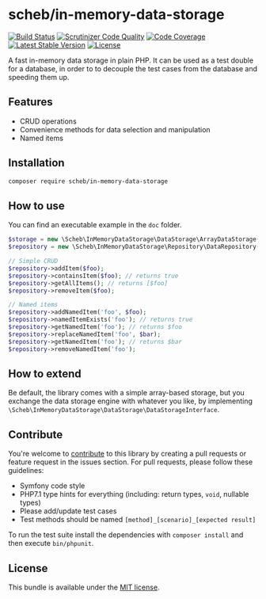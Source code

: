 scheb/in-memory-data-storage
============================

[![Build Status](https://travis-ci.org/scheb/in-memory-data-storage.svg?branch=master)](https://travis-ci.org/scheb/in-memory-data-storage)
[![Scrutinizer Code Quality](https://scrutinizer-ci.com/g/scheb/in-memory-data-storage/badges/quality-score.png?b=master)](https://scrutinizer-ci.com/g/scheb/in-memory-data-storage/?branch=master)
[![Code Coverage](https://scrutinizer-ci.com/g/scheb/in-memory-data-storage/badges/coverage.png?b=master)](https://scrutinizer-ci.com/g/scheb/in-memory-data-storage/?branch=master)
[![Latest Stable Version](https://poser.pugx.org/scheb/in-memory-data-storage/v/stable.svg)](https://packagist.org/packages/scheb/in-memory-data-storage)
[![License](https://poser.pugx.org/scheb/in-memory-data-storage/license.svg)](https://packagist.org/packages/scheb/in-memory-data-storage)

A fast in-memory data storage in plain PHP. It can be used as a test double for a database, in order to to decouple the
test cases from the database and speeding them up.

Features
--------

- CRUD operations
- Convenience methods for data selection and manipulation
- Named items

Installation
------------

```bash
composer require scheb/in-memory-data-storage
```

How to use
----------

You can find an executable example in the `doc` folder.

```php
$storage = new \Scheb\InMemoryDataStorage\DataStorage\ArrayDataStorage();
$repository = new \Scheb\InMemoryDataStorage\Repository\DataRepository($storage);

// Simple CRUD
$repository->addItem($foo);
$repository->containsItem($foo); // returns true
$repository->getAllItems(); // returns [$foo]
$repository->removeItem($foo);

// Named items
$repository->addNamedItem('foo', $foo);
$repository->namedItemExists('foo'); // returns true
$repository->getNamedItem('foo'); // returns $foo
$repository->replaceNamedItem('foo', $bar);
$repository->getNamedItem('foo'); // returns $bar
$repository->removeNamedItem('foo');
```


How to extend
-------------

Be default, the library comes with a simple array-based storage, but you exchange the data storage engine with whatever
you like, by implementing `\Scheb\InMemoryDataStorage\DataStorage\DataStorageInterface`.

Contribute
----------
You're welcome to [contribute](https://github.com/scheb/in-memory-data-storage/graphs/contributors) to this library by
creating a pull requests or feature request in the issues section. For pull requests, please follow these guidelines:

- Symfony code style
- PHP7.1 type hints for everything (including: return types, `void`, nullable types)
- Please add/update test cases
- Test methods should be named `[method]_[scenario]_[expected result]`

To run the test suite install the dependencies with `composer install` and then execute `bin/phpunit`.

License
-------
This bundle is available under the [MIT license](LICENSE).
